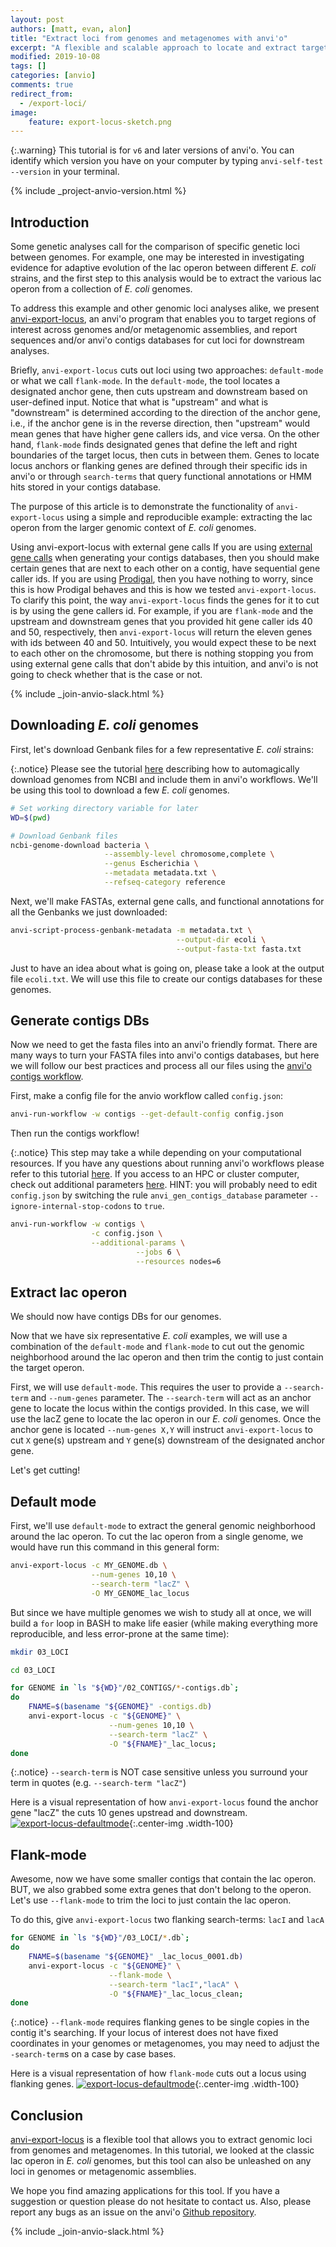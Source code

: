 ```yaml
---
layout: post
authors: [matt, evan, alon]
title: "Extract loci from genomes and metagenomes with anvi'o"
excerpt: "A flexible and scalable approach to locate and extract target genetic loci from larger genetic contexts."
modified: 2019-10-08
tags: []
categories: [anvio]
comments: true
redirect_from:
  - /export-loci/
image:
    feature: export-locus-sketch.png
---
```



{:.warning}
This tutorial is for `v6` and later versions of anvi'o. You can identify which version you have on your computer by typing `anvi-self-test --version` in your terminal.

{% include _project-anvio-version.html %}

## Introduction

Some genetic analyses call for the comparison of specific genetic loci between genomes. For example, one may be interested in investigating evidence for adaptive evolution of the lac operon between different _E. coli_ strains, and the first step to this analysis would be to extract the various lac operon from a collection of _E. coli_ genomes. 

To address this example and other genomic loci analyses alike, we present [anvi-export-locus](/software/anvio/vignette/#anvi-export-locus), an anvi'o program that enables you to target regions of interest across genomes and/or metagenomic assemblies, and report sequences and/or anvi'o contigs databases for cut loci for downstream analyses.

Briefly, `anvi-export-locus` cuts out loci using two approaches: `default-mode` or what we call `flank-mode`. In the `default-mode`, the tool locates a designated anchor gene, then cuts upstream and downstream based on user-defined input. Notice that what is "upstream" and what is "downstream" is determined according to the direction of the anchor gene, i.e., if the anchor gene is in the reverse direction, then "upstream" would mean genes that have higher gene callers ids, and vice versa. On the other hand, `flank-mode` finds designated genes that define the left and right boundaries of the target locus, then cuts in between them. Genes to locate locus anchors or flanking genes are defined through their specific ids in anvi'o or through `search-terms` that query functional annotations or HMM hits stored in your contigs database.

The purpose of this article is to demonstrate the functionality of `anvi-export-locus` using a simple and reproducible example: extracting the lac operon from the larger genomic context of _E. coli_ genomes.

<div class="extra-info" markdown="1">

<span class="extra-info-header">Using anvi-export-locus with external gene calls</span>
If you are using [external gene calls](https://github.com/merenlab/anvio/issues/368) when generating your contigs databases, then you should make certain genes that are next to each other on a contig, have sequential gene caller ids. If you are using [Prodigal](https://github.com/hyattpd/Prodigal), then you have nothing to worry, since this is how Prodigal behaves and this is how we tested `anvi-export-locus`. To clarify this point, the way `anvi-export-locus` finds the genes for it to cut is by using the gene callers id. For example, if you are `flank-mode` and the upstream and downstream genes that you provided hit gene caller ids 40 and 50, respectively, then `anvi-export-locus` will return the eleven genes with ids between 40 and 50. Intuitively, you would expect these to be next to each other on the chromosome, but there is nothing stopping you from using external gene calls that don't abide by this intuition, and anvi'o is not going to check whether that is the case or not.
</div>


{% include _join-anvio-slack.html %}

## Downloading _E. coli_ genomes

First, let's download Genbank files for a few representative _E. coli_ strains:

{:.notice}
Please see the tutorial [here](http://merenlab.org/2019/03/14/ncbi-genome-download-magic/) describing how to automagically download genomes from NCBI and include them in anvi'o workflows. We'll be using this tool to download a few _E. coli_ genomes.

```bash
# Set working directory variable for later
WD=$(pwd)

# Download Genbank files
ncbi-genome-download bacteria \
                     --assembly-level chromosome,complete \
                     --genus Escherichia \
                     --metadata metadata.txt \
                     --refseq-category reference
```

Next, we'll make FASTAs, external gene calls, and functional annotations for all the Genbanks we just downloaded:

```bash
anvi-script-process-genbank-metadata -m metadata.txt \
                                     --output-dir ecoli \
                                     --output-fasta-txt fasta.txt
```

Just to have an idea about what is going on, please take a look at the output file `ecoli.txt`. We will use this file to create our contigs databases for these genomes.

## Generate contigs DBs

Now we need to get the fasta files into an anvi'o friendly format. There are many ways to turn your FASTA files into anvi'o contigs databases, but here we will follow our best practices and process all our files using the [anvi'o contigs workflow](http://merenlab.org/2018/07/09/anvio-snakemake-workflows/#contigs-workflow). 

First, make a config file for the anvio workflow called `config.json`:

```bash
anvi-run-workflow -w contigs --get-default-config config.json
```

Then run the contigs workflow! 

{:.notice}
This step may take a while depending on your computational resources. If you have any questions about running anvi'o workflows please refer to this tutorial [here](http://merenlab.org/2018/07/09/anvio-snakemake-workflows/#a-general-introduction-to-essentials). If you access to an HPC or cluster computer, check out additional parameters [here](http://merenlab.org/2018/07/09/anvio-snakemake-workflows/#running-workflows-on-a-cluster). HINT: you will probably need to edit `config.json` by switching the rule `anvi_gen_contigs_database` parameter `--ignore-internal-stop-codons` to `true`.
```bash
anvi-run-workflow -w contigs \
                  -c config.json \
                  --additional-params \
                            --jobs 6 \
                            --resources nodes=6
```

## Extract lac operon

We should now have contigs DBs for our genomes. 

Now that we have six representative _E. coli_ examples, we will use a combination of the `default-mode` and `flank-mode` to cut out the genomic neighborhood around the lac operon and then trim the contig to just contain the target operon. 

First, we will use `default-mode`. This requires the user to provide a `--search-term` and `--num-genes` parameter. The `--search-term` will act as an anchor gene to locate the locus within the contigs provided. In this case, we will use the lacZ gene to locate the lac operon in our  _E. coli_ genomes. Once the anchor gene is located `--num-genes X,Y` will instruct `anvi-export-locus` to cut `X` gene(s) upstream and `Y` gene(s) downstream of the designated anchor gene.

Let's get cutting!

## Default mode

First, we'll use `default-mode` to extract the general genomic neighborhood around the lac operon. To cut the lac operon from a single genome, we would have run this command in this general form:

```bash
anvi-export-locus -c MY_GENOME.db \
                  --num-genes 10,10 \
                  --search-term "lacZ" \
                  -O MY_GENOME_lac_locus
```

But since we have multiple genomes we wish to study all at once, we will build a `for` loop in BASH to make life easier (while making everything more reproducible, and less error-prone at the same time):

```bash
mkdir 03_LOCI

cd 03_LOCI

for GENOME in `ls "${WD}"/02_CONTIGS/*-contigs.db`;
do
    FNAME=$(basename "${GENOME}" -contigs.db)
    anvi-export-locus -c "${GENOME}" \
                      --num-genes 10,10 \
                      --search-term "lacZ" \
                      -O "${FNAME}"_lac_locus;
done
```

{:.notice}
`--search-term` is NOT case sensitive unless you surround your term in quotes (e.g. `--search-term "lacZ"`)

Here is a visual representation of how `anvi-export-locus` found the anchor gene "lacZ" the cuts 10 genes upstread and downstream.
[![export-locus-defaultmode](/images/export-locus-defaultmode.png)](/images/export-locus-defaultmode.png){:.center-img .width-100}

## Flank-mode

Awesome, now we have some smaller contigs that contain the lac operon. BUT, we also grabbed some extra genes that don't belong to the operon. Let's use `--flank-mode` to trim the loci to just contain the lac operon.

To do this, give `anvi-export-locus` two flanking search-terms: `lacI` and `lacA`

```bash
for GENOME in `ls "${WD}"/03_LOCI/*.db`;
do
    FNAME=$(basename "${GENOME}" _lac_locus_0001.db)
    anvi-export-locus -c "${GENOME}" \
                      --flank-mode \
                      --search-term "lacI","lacA" \
                      -O "${FNAME}"_lac_locus_clean;
done
```

{:.notice}
`--flank-mode` requires flanking genes to be single copies in the contig it's searching. If your locus of interest does not have fixed coordinates in your genomes or metagenomes, you may need to adjust the `-search-term`s on a case by case bases. 

Here is a visual representation of how `flank-mode` cuts out a locus using flanking genes.
[![export-locus-defaultmode](/images/export-locus-flankmode.png)](/images/export-locus-flankmode.png){:.center-img .width-100}

## Conclusion

[anvi-export-locus](/software/anvio/vignette/#anvi-export-locus) is a flexible tool that allows you to extract genomic loci from genomes and metagenomes. In this tutorial, we looked at the classic lac operon in _E. coli_ genomes, but this tool can also be unleashed on any loci in genomes or metagenomic assemblies.

We hope you find amazing applications for this tool. If you have a suggestion or question please do not hesitate to contact us. Also, please report any bugs as an issue on the anvi'o [Github repository](https://github.com/merenlab/anvio).

{% include _join-anvio-slack.html %}
